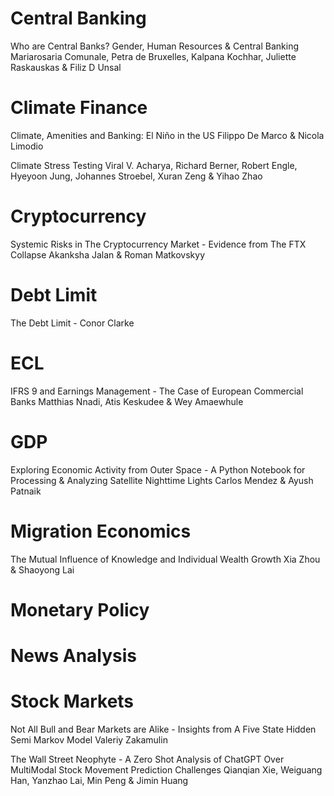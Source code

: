 # Central Banking

Who are Central Banks? Gender, Human Resources & Central Banking Mariarosaria Comunale, Petra de Bruxelles, Kalpana Kochhar, Juliette Raskauskas & Filiz D Unsal

# Climate Finance

Climate, Amenities and Banking: El Niño in the US Filippo De Marco & Nicola Limodio

Climate Stress Testing Viral V. Acharya, Richard Berner, Robert Engle, Hyeyoon Jung, Johannes Stroebel, Xuran Zeng & Yihao Zhao

# Cryptocurrency

Systemic Risks in The Cryptocurrency Market - Evidence from The FTX Collapse Akanksha Jalan & Roman Matkovskyy

# Debt Limit 

The Debt Limit - Conor Clarke

# ECL

IFRS 9 and Earnings Management - The Case of European Commercial Banks Matthias Nnadi, Atis Keskudee & Wey Amaewhule

# GDP

Exploring Economic Activity from Outer Space - A Python Notebook for Processing & Analyzing Satellite Nighttime Lights Carlos Mendez & Ayush Patnaik

# Migration Economics

The Mutual Influence of Knowledge and Individual Wealth Growth Xia Zhou & Shaoyong Lai

# Monetary Policy

# News Analysis

# Stock Markets

Not All Bull and Bear Markets are Alike - Insights from A Five State Hidden Semi Markov Model Valeriy Zakamulin

The Wall Street Neophyte - A Zero Shot Analysis of ChatGPT Over MultiModal Stock Movement Prediction Challenges Qianqian Xie, Weiguang Han, Yanzhao Lai, Min Peng & Jimin Huang






